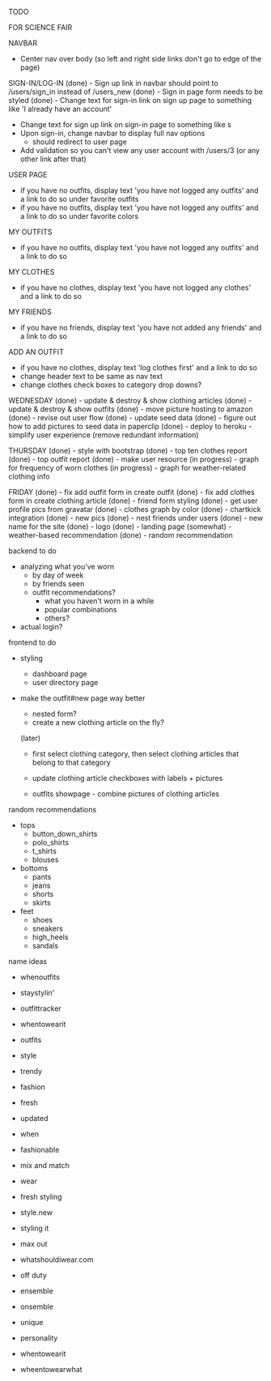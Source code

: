 TODO 

FOR SCIENCE FAIR

NAVBAR
  - Center nav over body (so left and right side links don't go to edge of the page)

SIGN-IN/LOG-IN
  (done) - Sign up link in navbar should point to /users/sign_in instead of /users_new
  (done) - Sign in page form needs to be styled
  (done) - Change text for sign-in link on sign up page to something like 'I already have an account'
  - Change text for sign up link on sign-in page to something like s
  - Upon sign-in, change navbar to display full nav options
    - should redirect to user page
  - Add validation so you can't view any user account with /users/3 (or any other link after that)

USER PAGE
  - if you have no outfits, display text 'you have not logged any outfits' and a link to do so under favorite outfits
  - if you have no outfits, display text 'you have not logged any outfits' and a link to do so under favorite colors

MY OUTFITS
  - if you have no outfits, display text 'you have not logged any outfits' and a link to do so 

MY CLOTHES
  - if you have no clothes, display text 'you have not logged any clothes' and a link to do so 

MY FRIENDS
  - if you have no friends, display text 'you have not added any friends' and a link to do so 

ADD AN OUTFIT
  - if you have no clothes, display text 'log clothes first' and a link to do so 
  - change header text to be same as nav text
  - change clothes check boxes to category drop downs?


  
WEDNESDAY
 (done) - update & destroy & show clothing articles
 (done) - update & destroy & show outfits
 (done) - move picture hosting to amazon
 (done) - revise out user flow
 (done) - update seed data 
 (done) - figure out how to add pictures to seed data in paperclip
 (done) - deploy to heroku
        - simplify user experience (remove redundant information)

THURSDAY
  (done) - style with bootstrap
  (done) - top ten clothes report
  (done) - top outfit report
  (done) - make user resource
  (in progress) - graph for frequency of worn clothes
  (in progress) - graph for weather-related clothing info

FRIDAY
  (done) - fix add outfit form in create outfit
  (done) - fix add clothes form in create clothing article 
  (done) - friend form styling
  (done) - get user profile pics from gravatar
  (done) - clothes graph by color
  (done) - chartkick integration
  (done) - new pics
  (done) - nest friends under users
  (done) - new name for the site
  (done) - logo
  (done) - landing page
  (somewhat) - weather-based recommendation
  (done) - random recommendation

  backend to do
  - analyzing what you've worn
    - by day of week
    - by friends seen
    - outfit recommendations?
      - what you haven't worn in a while
      - popular combinations
      - others?
  - actual login?
  
  frontend to do
  - styling 
    - dashboard page
    - user directory page

- make the outfit#new page way better
  - nested form?
  - create a new clothing article on the fly?

  (later)
    - first select clothing category, then select clothing articles that belong to that 
  category


    - update clothing article checkboxes with labels + pictures
    - outfits showpage - combine pictures of clothing articles

random recommendations
  - tops
    - button_down_shirts
    - polo_shirts
    - t_shirts
    - blouses
  - bottoms
    - pants
    - jeans
    - shorts
    - skirts
  - feet
    - shoes
    - sneakers
    - high_heels
    - sandals

name ideas

- whenoutfits
- staystylin'
- outfittracker
- whentowearit

- outfits
- style
- trendy
- fashion
- fresh
- updated
- when
- fashionable
- mix and match
- wear
- fresh styling
- style.new
- styling it
- max out
- whatshouldiwear.com
- off duty
- ensemble
- onsemble
- unique
- personality
- whentowearit
- wheentowearwhat